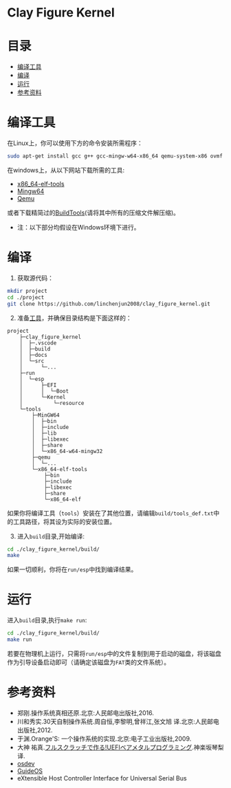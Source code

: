 # Clay Figure Kernel
# 目录
* [编译工具](#编译工具)
* [编译](#编译)
* [运行](#运行)
* [参考资料](#参考资料)

# 编译工具
在Linux上，你可以使用下方的命令安装所需程序：
```sh
sudo apt-get install gcc g++ gcc-mingw-w64-x86_64 qemu-system-x86 ovmf
```
在windows上，从以下网站下载所需的工具:

* [x86_64-elf-tools](https://github.com/lordmilko/i686-elf-tools/releases)
* [Mingw64](https://www.mingw-w64.org/)
* [Qemu](https://www.qemu.org)

或者下载精简过的[BuildTools](https://gitee.com/linchenjun2008/build_tools)(请将其中所有的压缩文件解压缩)。

 * 注：以下部分均假设在Windows环境下进行。
# 编译

1. 获取源代码：
```bash
mkdir project
cd ./project
git clone https://github.com/linchenjun2008/clay_figure_kernel.git
```
2. 准备[工具](#编译工具)，并确保目录结构是下面这样的：
```
project
    ├─clay_figure_kernel
    │  ├─.vscode
    │  ├─build
    │  ├─docs
    │  └─src
    │      └─...
    ├─run
    │  └─esp
    │      ├─EFI
    │      │  └─Boot
    │      └─Kernel
    │          └─resource
    └─tools
        ├─MinGW64
        │  ├─bin
        │  ├─include
        │  ├─lib
        │  ├─libexec
        │  ├─share
        │  └─x86_64-w64-mingw32
        ├─qemu
        │  └─...
        └─x86_64-elf-tools
            ├─bin
            ├─include
            ├─libexec
            ├─share
            └─x86_64-elf
```
如果你将编译工具（`tools`）安装在了其他位置，请编辑`build/tools_def.txt`中的工具路径，将其设为实际的安装位置。

3. 进入`build`目录,开始编译:
```bash
cd ./clay_figure_kernel/build/
make
```
如果一切顺利，你将在`run/esp`中找到编译结果。

# 运行
进入`build`目录,执行`make run`:
```bash
cd ./clay_figure_kernel/build/
make run
```
若要在物理机上运行，只需将`run/esp`中的文件复制到用于启动的磁盘，将该磁盘作为引导设备启动即可（请确定该磁盘为`FAT`类的文件系统）。

# 参考资料
* 郑刚.操作系统真相还原.北京:人民邮电出版社,2016.
* 川和秀实.30天自制操作系统.周自恒,李黎明,曾祥江,张文旭 译.北京:人民邮电出版社,2012.
* 于渊.Orange'S: 一个操作系统的实现.北京:电子工业出版社,2009.
* 大神 祐真.[フルスクラッチで作る!UEFIベアメタルプログラミング](https://kagurazakakotori.github.io/ubmp-cn/).神楽坂琴梨 译.
* [osdev](https://wiki.osdev.org)
* [GuideOS](https://github.com/Codetector1374/GuideOS)
* eXtensible Host Controller Interface for Universal Serial Bus